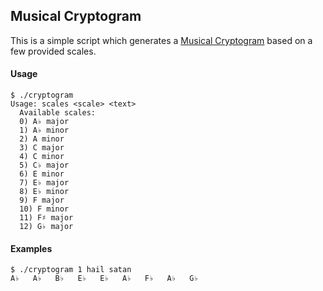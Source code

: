 
## Musical Cryptogram

This is a simple script which generates a [Musical
Cryptogram](https://en.wikipedia.org/wiki/Musical_cryptogram) based on a
few provided scales.

#### Usage

```shell
$ ./cryptogram
Usage: scales <scale> <text>
  Available scales:
  0) A♭ major
  1) A♭ minor
  2) A minor
  3) C major
  4) C minor
  5) C♭ major
  6) E minor
  7) E♭ major
  8) E♭ minor
  9) F major
  10) F minor
  11) F♯ major
  12) G♭ major
```

#### Examples

```shell
$ ./cryptogram 1 hail satan
A♭   A♭   B♭   E♭   E♭   A♭   F♭   A♭   G♭
```
